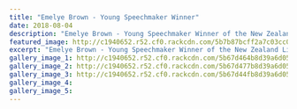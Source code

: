```yaml
---
title: "Emelye Brown - Young Speechmaker Winner"
date: 2018-08-04
description: "Emelye Brown - Young Speechmaker Winner of the New Zealand Lions Clubs on Saturday 4 August..."
featured_image: http://c1940652.r52.cf0.rackcdn.com/5b7b87bcff2a7c03cc00004e/Emelye-Brown-front-pic-280-standing-with-3-others.gif
excerpt: "Emelye Brown - Young Speechmaker Winner of the New Zealand Lions Clubs on Saturday 4 August."
gallery_image_1: http://c1940652.r52.cf0.rackcdn.com/5b67d464b8d39a6d05000626/booklet.gif
gallery_image_2: http://c1940652.r52.cf0.rackcdn.com/5b67d477b8d39a6d05000628/Emelye-Brown-standing-with-3-others.gif
gallery_image_3: http://c1940652.r52.cf0.rackcdn.com/5b67d44fb8d39a6d05000624/with-certificate--others.gif
gallery_image_4: 
gallery_image_5: 
---
```

